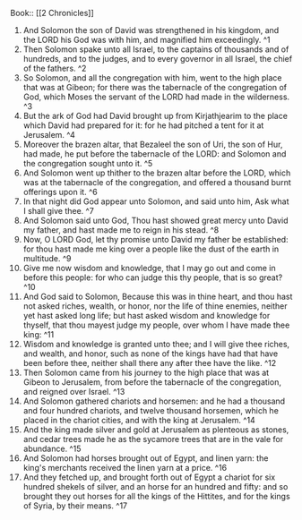  Book:: [[2 Chronicles]]
 1. And Solomon the son of David was strengthened in his kingdom, and the LORD his God was with him, and magnified him exceedingly. ^1
 2. Then Solomon spake unto all Israel, to the captains of thousands and of hundreds, and to the judges, and to every governor in all Israel, the chief of the fathers. ^2
 3. So Solomon, and all the congregation with him, went to the high place that was at Gibeon; for there was the tabernacle of the congregation of God, which Moses the servant of the LORD had made in the wilderness. ^3
 4. But the ark of God had David brought up from Kirjathjearim to the place which David had prepared for it: for he had pitched a tent for it at Jerusalem. ^4
 5. Moreover the brazen altar, that Bezaleel the son of Uri, the son of Hur, had made, he put before the tabernacle of the LORD: and Solomon and the congregation sought unto it. ^5
 6. And Solomon went up thither to the brazen altar before the LORD, which was at the tabernacle of the congregation, and offered a thousand burnt offerings upon it. ^6
 7. In that night did God appear unto Solomon, and said unto him, Ask what I shall give thee. ^7
 8. And Solomon said unto God, Thou hast showed great mercy unto David my father, and hast made me to reign in his stead. ^8
 9. Now, O LORD God, let thy promise unto David my father be established: for thou hast made me king over a people like the dust of the earth in multitude. ^9
 10. Give me now wisdom and knowledge, that I may go out and come in before this people: for who can judge this thy people, that is so great? ^10
 11. And God said to Solomon, Because this was in thine heart, and thou hast not asked riches, wealth, or honor, nor the life of thine enemies, neither yet hast asked long life; but hast asked wisdom and knowledge for thyself, that thou mayest judge my people, over whom I have made thee king: ^11
 12. Wisdom and knowledge is granted unto thee; and I will give thee riches, and wealth, and honor, such as none of the kings have had that have been before thee, neither shall there any after thee have the like. ^12
 13. Then Solomon came from his journey to the high place that was at Gibeon to Jerusalem, from before the tabernacle of the congregation, and reigned over Israel. ^13
 14. And Solomon gathered chariots and horsemen: and he had a thousand and four hundred chariots, and twelve thousand horsemen, which he placed in the chariot cities, and with the king at Jerusalem. ^14
 15. And the king made silver and gold at Jerusalem as plenteous as stones, and cedar trees made he as the sycamore trees that are in the vale for abundance. ^15
 16. And Solomon had horses brought out of Egypt, and linen yarn: the king's merchants received the linen yarn at a price. ^16
 17. And they fetched up, and brought forth out of Egypt a chariot for six hundred shekels of silver, and an horse for an hundred and fifty: and so brought they out horses for all the kings of the Hittites, and for the kings of Syria, by their means. ^17
